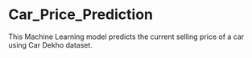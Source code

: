 # Car_Price_Prediction
This Machine Learning model predicts the current selling price of a car using Car Dekho dataset.
